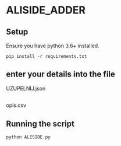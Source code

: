 # ALISIDE_ADDER
## Setup

Ensure you have python 3.6+ installed.

```
pip install -r requirements.txt

```


## enter your details into the file

UZUPELNIJ.json 
##
opis.csv


## Running the script


```
python ALISIDE.py

```
